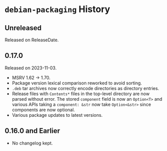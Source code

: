 # `debian-packaging` History

<!-- next-header -->

## Unreleased

Released on ReleaseDate.

## 0.17.0

Released on 2023-11-03.

* MSRV 1.62 -> 1.70.
* Package version lexical comparison reworked to avoid sorting.
* `.deb` tar archives now correctly encode directories as directory entries.
* Release files with `Contents*` files in the top-level directory are now
  parsed without error. The stored `component` field is now an
  `Option<T>` and various APIs taking a `component: &str` now take
  `Option<&str>` since components are now optional.
* Various package updates to latest versions.

## 0.16.0 and Earlier

* No changelog kept.
